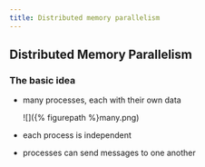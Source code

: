 ```yaml
---
title: Distributed memory parallelism
---
```


## Distributed Memory Parallelism

### The basic idea

* many processes, each with their own data

    ![]({% figurepath %}many.png)

* each process is independent
* processes can send messages to one another
